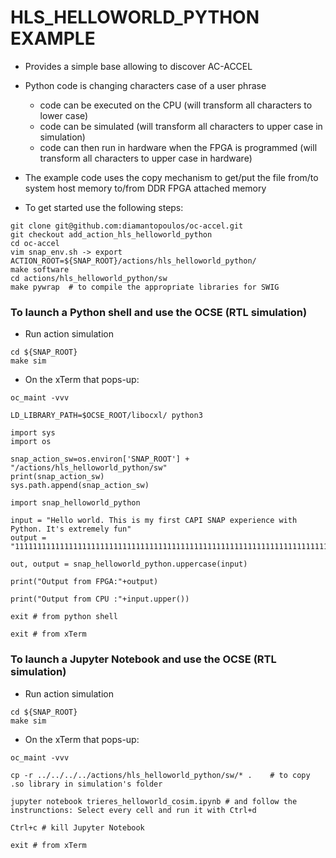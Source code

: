# HLS_HELLOWORLD_PYTHON EXAMPLE

* Provides a simple base allowing to discover AC-ACCEL
* Python code is changing characters case of a user phrase
  * code can be executed on the CPU (will transform all characters to lower case)
  * code can be simulated (will transform all characters to upper case in simulation)
  * code can then run in hardware when the FPGA is programmed (will transform all characters to upper case in hardware)
* The example code uses the copy mechanism to get/put the file from/to system host memory to/from DDR FPGA attached memory

* To get started use the following steps:
```
git clone git@github.com:diamantopoulos/oc-accel.git
git checkout add_action_hls_helloworld_python
cd oc-accel
vim snap_env.sh -> export ACTION_ROOT=${SNAP_ROOT}/actions/hls_helloworld_python/
make software
cd actions/hls_helloworld_python/sw
make pywrap  # to compile the appropriate libraries for SWIG
```

### To launch a Python shell and use the OCSE (RTL simulation)

* Run action simulation

```
cd ${SNAP_ROOT}
make sim 
```

* On the xTerm that pops-up:

```
oc_maint -vvv

LD_LIBRARY_PATH=$OCSE_ROOT/libocxl/ python3

import sys
import os

snap_action_sw=os.environ['SNAP_ROOT'] + "/actions/hls_helloworld_python/sw"
print(snap_action_sw)
sys.path.append(snap_action_sw)

import snap_helloworld_python
 
input = "Hello world. This is my first CAPI SNAP experience with Python. It's extremely fun"
output = "11111111111111111111111111111111111111111111111111111111111111111111111111111111111111"

out, output = snap_helloworld_python.uppercase(input)

print("Output from FPGA:"+output)

print("Output from CPU :"+input.upper())

exit # from python shell

exit # from xTerm
```


### To launch a Jupyter Notebook and use the OCSE (RTL simulation)

* Run action simulation

```
cd ${SNAP_ROOT}
make sim 
```

* On the xTerm that pops-up:
```
oc_maint -vvv

cp -r ../../../../actions/hls_helloworld_python/sw/* .    # to copy .so library in simulation's folder

jupyter notebook trieres_helloworld_cosim.ipynb # and follow the instrunctions: Select every cell and run it with Ctrl+d

Ctrl+c # kill Jupyter Notebook

exit # from xTerm

```
